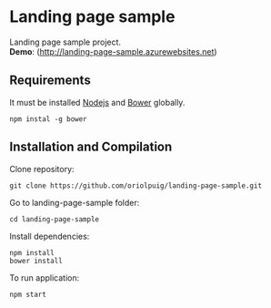 # Landing page sample
Landing page sample project.<br>
**Demo**: (http://landing-page-sample.azurewebsites.net)

## Requirements

It must be installed  [Nodejs](https://nodejs.org/en/download/)  and [Bower](http://bower.io/#install-bower) globally.

```
npm instal -g bower
```

## Installation and Compilation 

Clone repository:

```
git clone https://github.com/oriolpuig/landing-page-sample.git
```

Go to landing-page-sample folder: 

```
cd landing-page-sample
```

Install dependencies:

```
npm install
bower install
```

To run application:

```
npm start
```
